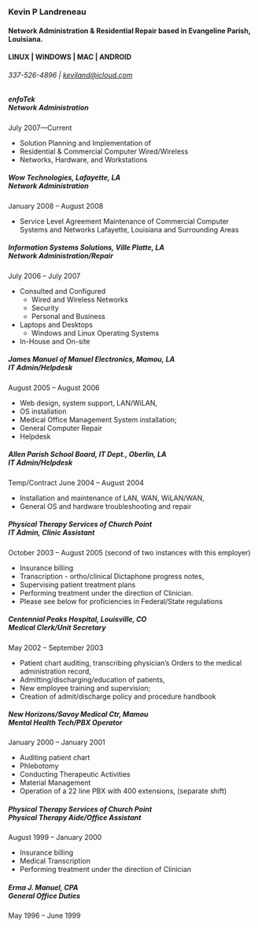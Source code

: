 ### Kevin P Landreneau                    
#### Network Administration & Residential Repair based in Evangeline Parish, Louisiana.
#### LINUX | WINDOWS | MAC | ANDROID 
###### 337-526-4896 | keviland@icloud.com
 
 

##### enfoTek<br>_Network Administration_
 July 2007—Current 
- Solution Planning and Implementation of
- Residential & Commercial Computer Wired/Wireless
- Networks, Hardware, and Workstations  


##### Wow Technologies, Lafayette, LA<br>_Network Administration_
January 2008 – August 2008
 - Service Level Agreement Maintenance of
 Commercial Computer Systems and Networks
 Lafayette, Louisiana and Surrounding Areas


##### Information Systems Solutions, Ville Platte, LA<br>_Network Administration/Repair_
July 2006 – July 2007
 - Consulted and Configured
     - Wired and Wireless Networks
     - Security
     - Personal and Business
 - Laptops and Desktops
     - Windows and Linux Operating Systems
 - In-House and On-site

##### James Manuel of Manuel Electronics, Mamou, LA<br>_IT Admin/Helpdesk_
August 2005 – August 2006
 - Web design, system support, LAN/WiLAN,
 - OS installation
 - Medical Office Management System installation; 
 - General Computer Repair
 - Helpdesk

##### Allen Parish School Board, IT Dept., Oberlin, LA<br>_IT Admin/Helpdesk_
Temp/Contract
June 2004 – August 2004
 - Installation and maintenance of LAN, WAN, WiLAN/WAN,
 - General OS and hardware troubleshooting and repair

##### Physical Therapy Services of Church Point<br>_IT Admin, Clinic Assistant_
October 2003 – August 2005 (second of two instances with this employer)
 - Insurance billing 
 - Transcription - ortho/clinical Dictaphone progress notes,
 - Supervising patient treatment plans
 - Performing treatment under the direction of Clinician. 
 - Please see below for proficiencies in Federal/State regulations


##### Centennial Peaks Hospital, Louisville, CO<br>_Medical Clerk/Unit Secretary_
May 2002 – September 2003
 - Patient chart auditing, transcribing physician’s
   Orders to the medical administration record,
 - Admitting/discharging/education of patients,
 - New employee training and supervision;
 - Creation of admit/discharge policy and procedure handbook

##### New Horizons/Savoy Medical Ctr, Mamou<br>Mental Health Tech/PBX Operator
January 2000 – January 2001
 - Auditing patient chart
 - Phlebotomy
 - Conducting Therapeutic Activities
 - Material Management
 - Operation of a 22 line PBX with 400 extensions, (separate shift)

##### Physical Therapy Services of Church Point<br>_Physical Therapy Aide/Office Assistant_
August 1999 – January 2000
 - Insurance billing
 - Medical Transcription
 - Performing treatment under the direction of
Clinician

##### Erma J. Manuel, CPA<br>_General Office Duties_
May 1996 – June 1999
